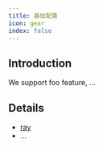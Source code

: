 ```yaml
---
title: 基础配置
icon: gear
index: false
---
```


## Introduction

We support foo feature, ...

## Details

- [ray](ray.md)
- ...
